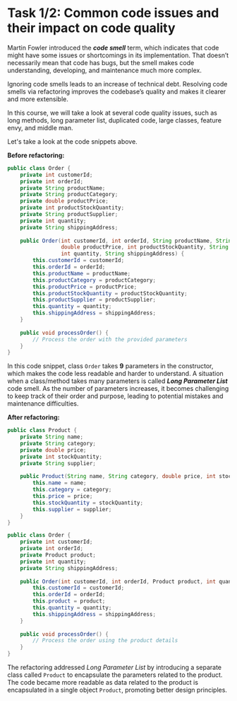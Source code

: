 # Task 1/2: Common code issues and their impact on code quality

Martin Fowler introduced the **_code smell_** term, which indicates that code might have some issues or shortcomings in its
implementation. That doesn’t necessarily mean that code has bugs, but the smell makes code understanding, developing, and
maintenance much more complex.

Ignoring code smells leads to an increase of technical debt. Resolving code smells via
refactoring improves the codebase’s quality and makes it clearer and more extensible.

In this course, we will take a look at several code quality issues, such as long methods, long parameter list, duplicated code, large
classes, feature envy, and middle man.

Let's take a look at the code snippets above.

**Before refactoring:**

```java
public class Order {
    private int customerId;
    private int orderId;
    private String productName;
    private String productCategory;
    private double productPrice;
    private int productStockQuantity;
    private String productSupplier;
    private int quantity;
    private String shippingAddress;
    
    public Order(int customerId, int orderId, String productName, String productCategory,
                 double productPrice, int productStockQuantity, String productSupplier,
                 int quantity, String shippingAddress) {
        this.customerId = customerId;
        this.orderId = orderId;
        this.productName = productName;
        this.productCategory = productCategory;
        this.productPrice = productPrice;
        this.productStockQuantity = productStockQuantity;
        this.productSupplier = productSupplier;
        this.quantity = quantity;
        this.shippingAddress = shippingAddress;
    }
    
    public void processOrder() {
        // Process the order with the provided parameters
    }
}
```

In this code snippet, class `Order` takes **9** parameters in the constructor,
which makes the code less readable and harder to understand.
A situation when a class/method takes many parameters is called **_Long Parameter List_** code smell.
As the number of parameters increases, it becomes challenging to keep track of their order and purpose,
leading to potential mistakes and maintenance difficulties.

**After refactoring:**

```java
public class Product {
    private String name;
    private String category;
    private double price;
    private int stockQuantity;
    private String supplier;
    
    public Product(String name, String category, double price, int stockQuantity, String supplier) {
        this.name = name;
        this.category = category;
        this.price = price;
        this.stockQuantity = stockQuantity;
        this.supplier = supplier;
    }
}

public class Order {
    private int customerId;
    private int orderId;
    private Product product;
    private int quantity;
    private String shippingAddress;
    
    public Order(int customerId, int orderId, Product product, int quantity, String shippingAddress) {
        this.customerId = customerId;
        this.orderId = orderId;
        this.product = product;
        this.quantity = quantity;
        this.shippingAddress = shippingAddress;
    }
    
    public void processOrder() {
        // Process the order using the product details
    }
}
```

The refactoring addressed _Long Parameter List_ by introducing a separate class called `Product`
to encapsulate the parameters related to the product.
The code became more readable as data related to the product is encapsulated in a single object `Product`,
promoting better design principles.
